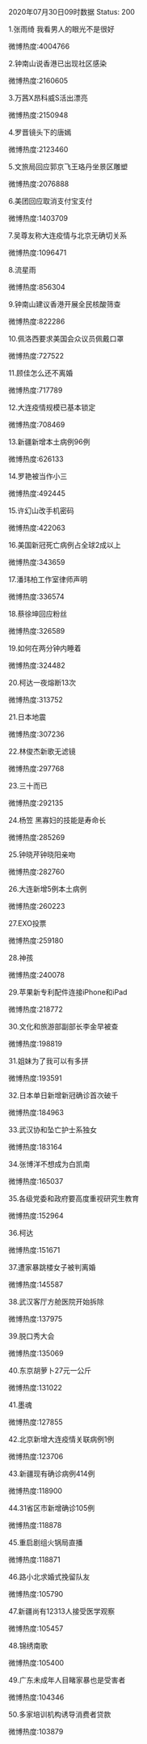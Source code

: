 2020年07月30日09时数据
Status: 200

1.张雨绮 我看男人的眼光不是很好

微博热度:4004766

2.钟南山说香港已出现社区感染

微博热度:2160605

3.万茜X昂科威S活出漂亮

微博热度:2150948

4.罗晋镜头下的唐嫣

微博热度:2123460

5.文旅局回应郭京飞王珞丹坐景区雕塑

微博热度:2076888

6.美团回应取消支付宝支付

微博热度:1403709

7.吴尊友称大连疫情与北京无确切关系

微博热度:1096471

8.流星雨

微博热度:856304

9.钟南山建议香港开展全民核酸筛查

微博热度:822286

10.佩洛西要求美国会众议员佩戴口罩

微博热度:727522

11.顾佳怎么还不离婚

微博热度:717789

12.大连疫情规模已基本锁定

微博热度:708469

13.新疆新增本土病例96例

微博热度:626133

14.罗艳被当作小三

微博热度:492445

15.许幻山改手机密码

微博热度:422063

16.美国新冠死亡病例占全球2成以上

微博热度:343659

17.潘玮柏工作室律师声明

微博热度:336574

18.蔡徐坤回应粉丝

微博热度:326589

19.如何在两分钟内睡着

微博热度:324482

20.柯达一夜熔断13次

微博热度:313752

21.日本地震

微博热度:307236

22.林俊杰新歌无滤镜

微博热度:297768

23.三十而已

微博热度:292135

24.杨笠 黑寡妇的技能是寿命长

微博热度:285269

25.钟晓芹钟晓阳亲吻

微博热度:282760

26.大连新增5例本土病例

微博热度:260223

27.EXO投票

微博热度:259180

28.神孩

微博热度:240078

29.苹果新专利配件连接iPhone和iPad

微博热度:218772

30.文化和旅游部副部长李金早被查

微博热度:198819

31.姐妹为了我可以有多拼

微博热度:193591

32.日本单日新增新冠确诊首次破千

微博热度:184963

33.武汉协和坠亡护士系独女

微博热度:183164

34.张博洋不想成为白凯南

微博热度:165037

35.各级党委和政府要高度重视研究生教育

微博热度:152964

36.柯达

微博热度:151671

37.遭家暴跳楼女子被判离婚

微博热度:145587

38.武汉客厅方舱医院开始拆除

微博热度:137975

39.脱口秀大会

微博热度:135069

40.东京胡萝卜27元一公斤

微博热度:131022

41.墨魂

微博热度:127855

42.北京新增大连疫情关联病例1例

微博热度:123706

43.新疆现有确诊病例414例

微博热度:118900

44.31省区市新增确诊105例

微博热度:118878

45.重启剧组火锅局直播

微博热度:118871

46.路小北求婚式挽留队友

微博热度:105790

47.新疆尚有12313人接受医学观察

微博热度:105457

48.锦绣南歌

微博热度:105400

49.广东未成年人目睹家暴也是受害者

微博热度:104346

50.多家培训机构诱导消费者贷款

微博热度:103879

